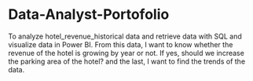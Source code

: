 # Data-Analyst-Portofolio
To analyze hotel_revenue_historical data and retrieve data with SQL and visualize data in Power BI. From this data, I want to know whether the revenue of the hotel is growing by year or not. If yes, should we increase the parking area of the hotel? and the last, I want to find the trends of the data.  

